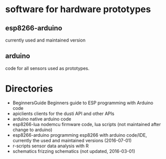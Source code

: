 # software for hardware prototypes

## esp8266-arduino  

currently used and maintained version

## arduino

code for all sensors used as prototypes.


# Directories 

* BeginnersGuide	Beginners guide to ESP programming with Arduino code
* apiclients	clients for the dusti API and other APIs
* arduino	native arduino code
* esp8266-lua	nodemcu firmware code, lua scripts (not maintained after change to arduino)
* esp8266-arduino	programming esp8266 with arduino code/IDE, currently the used and maintained versions (2016-07-01)
* r-scripts	sensor data analysis with R
* schematics	frizzing schematics (not updated, 2016-03-01)
